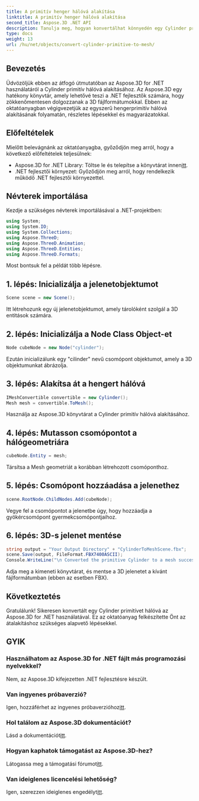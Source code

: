 ```yaml
---
title: A primitív henger hálóvá alakítása
linktitle: A primitív henger hálóvá alakítása
second_title: Aspose.3D .NET API
description: Tanulja meg, hogyan konvertálhat könnyedén egy Cylinder primitívet hálóvá az Aspose.3D for .NET segítségével. Kövesse lépésről lépésre útmutatónkat a zökkenőmentes 3D átalakításokhoz.
type: docs
weight: 13
url: /hu/net/objects/convert-cylinder-primitive-to-mesh/
---
```

## Bevezetés
Üdvözöljük ebben az átfogó útmutatóban az Aspose.3D for .NET használatáról a Cylinder primitív hálóvá alakításához. Az Aspose.3D egy hatékony könyvtár, amely lehetővé teszi a .NET fejlesztők számára, hogy zökkenőmentesen dolgozzanak a 3D fájlformátumokkal. Ebben az oktatóanyagban végigvezetjük az egyszerű hengerprimitív hálóvá alakításának folyamatán, részletes lépésekkel és magyarázatokkal.
## Előfeltételek
Mielőtt belevágnánk az oktatóanyagba, győződjön meg arról, hogy a következő előfeltételek teljesülnek:
-  Aspose.3D for .NET Library: Töltse le és telepítse a könyvtárat innen[itt](https://releases.aspose.com/3d/net/).
- .NET fejlesztői környezet: Győződjön meg arról, hogy rendelkezik működő .NET fejlesztői környezettel.
## Névterek importálása
Kezdje a szükséges névterek importálásával a .NET-projektben:
```csharp
using System;
using System.IO;
using System.Collections;
using Aspose.ThreeD;
using Aspose.ThreeD.Animation;
using Aspose.ThreeD.Entities;
using Aspose.ThreeD.Formats;
```
Most bontsuk fel a példát több lépésre.
## 1. lépés: Inicializálja a jelenetobjektumot
```csharp
Scene scene = new Scene();
```
Itt létrehozunk egy új jelenetobjektumot, amely tárolóként szolgál a 3D entitások számára.
## 2. lépés: Inicializálja a Node Class Object-et
```csharp
Node cubeNode = new Node("cylinder");
```
Ezután inicializálunk egy "cilinder" nevű csomópont objektumot, amely a 3D objektumunkat ábrázolja.
## 3. lépés: Alakítsa át a hengert hálóvá
```csharp
IMeshConvertible convertible = new Cylinder();
Mesh mesh = convertible.ToMesh();
```
Használja az Aspose.3D könyvtárat a Cylinder primitív hálóvá alakításához.
## 4. lépés: Mutasson csomópontot a hálógeometriára
```csharp
cubeNode.Entity = mesh;
```
Társítsa a Mesh geometriát a korábban létrehozott csomóponthoz.
## 5. lépés: Csomópont hozzáadása a jelenethez
```csharp
scene.RootNode.ChildNodes.Add(cubeNode);
```
Vegye fel a csomópontot a jelenetbe úgy, hogy hozzáadja a gyökércsomópont gyermekcsomópontjaihoz.
## 6. lépés: 3D-s jelenet mentése
```csharp
string output = "Your Output Directory" + "CylinderToMeshScene.fbx";
scene.Save(output, FileFormat.FBX7400ASCII);
Console.WriteLine("\n Converted the primitive Cylinder to a mesh successfully.\nFile saved at " + output);
```
Adja meg a kimeneti könyvtárat, és mentse a 3D jelenetet a kívánt fájlformátumban (ebben az esetben FBX).
## Következtetés
Gratulálunk! Sikeresen konvertált egy Cylinder primitívet hálóvá az Aspose.3D for .NET használatával. Ez az oktatóanyag felkészítette Önt az átalakításhoz szükséges alapvető lépésekkel.
## GYIK
### Használhatom az Aspose.3D for .NET fájlt más programozási nyelvekkel?
Nem, az Aspose.3D kifejezetten .NET fejlesztésre készült.
### Van ingyenes próbaverzió?
 Igen, hozzáférhet az ingyenes próbaverzióhoz[itt](https://releases.aspose.com/).
### Hol találom az Aspose.3D dokumentációt?
 Lásd a dokumentációt[itt](https://reference.aspose.com/3d/net/).
### Hogyan kaphatok támogatást az Aspose.3D-hez?
 Látogassa meg a támogatási fórumot[itt](https://forum.aspose.com/c/3d/18).
### Van ideiglenes licencelési lehetőség?
 Igen, szerezzen ideiglenes engedélyt[itt](https://purchase.aspose.com/temporary-license/).